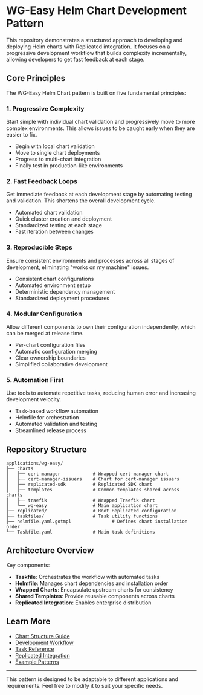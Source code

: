 # WG-Easy Helm Chart Development Pattern

This repository demonstrates a structured approach to developing and deploying Helm charts with Replicated integration. It focuses on a progressive development workflow that builds complexity incrementally, allowing developers to get fast feedback at each stage.

## Core Principles

The WG-Easy Helm Chart pattern is built on five fundamental principles:

### 1. Progressive Complexity

Start simple with individual chart validation and progressively move to more complex environments. This allows issues to be caught early when they are easier to fix.

- Begin with local chart validation
- Move to single chart deployments
- Progress to multi-chart integration
- Finally test in production-like environments

### 2. Fast Feedback Loops

Get immediate feedback at each development stage by automating testing and validation. This shortens the overall development cycle.

- Automated chart validation
- Quick cluster creation and deployment
- Standardized testing at each stage
- Fast iteration between changes

### 3. Reproducible Steps

Ensure consistent environments and processes across all stages of development, eliminating "works on my machine" issues.

- Consistent chart configurations
- Automated environment setup
- Deterministic dependency management
- Standardized deployment procedures

### 4. Modular Configuration

Allow different components to own their configuration independently, which can be merged at release time.

- Per-chart configuration files
- Automatic configuration merging
- Clear ownership boundaries
- Simplified collaborative development

### 5. Automation First

Use tools to automate repetitive tasks, reducing human error and increasing development velocity.

- Task-based workflow automation
- Helmfile for orchestration
- Automated validation and testing
- Streamlined release process

## Repository Structure

```
applications/wg-easy/
├── charts
│   ├── cert-manager            # Wrapped cert-manager chart
│   ├── cert-manager-issuers    # Chart for cert-manager issuers
│   ├── replicated-sdk          # Replicated SDK chart
│   ├── templates               # Common templates shared across charts
│   ├── traefik                 # Wrapped Traefik chart
│   └── wg-easy                 # Main application chart
├── replicated/                 # Root Replicated configuration
├── taskfiles/                  # Task utility functions
├── helmfile.yaml.gotmpl               # Defines chart installation order
└── Taskfile.yaml               # Main task definitions
```

## Architecture Overview

Key components:
- **Taskfile**: Orchestrates the workflow with automated tasks
- **Helmfile**: Manages chart dependencies and installation order
- **Wrapped Charts**: Encapsulate upstream charts for consistency
- **Shared Templates**: Provide reusable components across charts
- **Replicated Integration**: Enables enterprise distribution

## Learn More

- [Chart Structure Guide](docs/chart-structure.md)
- [Development Workflow](docs/development-workflow.md)
- [Task Reference](docs/task-reference.md)
- [Replicated Integration](docs/replicated-integration.md)
- [Example Patterns](docs/examples.md)

---

This pattern is designed to be adaptable to different applications and requirements. Feel free to modify it to suit your specific needs.